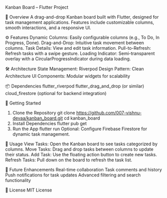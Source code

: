 Kanban Board – Flutter Project

📌 Overview
A drag-and-drop Kanban board built with Flutter, designed for task management applications. Features include customizable columns, smooth interactions, and a responsive UI.

⚙️ Features
Dynamic Columns: Easily configurable columns (e.g., To Do, In Progress, Done).
Drag-and-Drop: Intuitive task movement between columns.
Task Details: View and edit task information.
Pull-to-Refresh: Refresh tasks with a swipe gesture.
Loading Indicator: Semi-transparent overlay with a CircularProgressIndicator during data loading.

🛠️ Architecture
State Management: Riverpod
Design Pattern: Clean Architecture
UI Components: Modular widgets for scalability

📦 Dependencies
flutter_riverpod
flutter_drag_and_drop (or similar)
cloud_firestore (optional for backend integration)

🚀 Getting Started
1. Clone the Repository
git clone https://github.com/007-vishnu-devaa/kanban_board.git
cd kanban_board
2. Install Dependencies
flutter pub get
3. Run the App
flutter run
Optional: Configure Firebase Firestore for dynamic task management.

📱 Usage
View Tasks: Open the Kanban board to see tasks categorized by columns.
Move Tasks: Drag and drop tasks between columns to update their status.
Add Task: Use the floating action button to create new tasks.
Refresh Tasks: Pull down on the board to refresh the task list.

🚧 Future Enhancements
Real-time collaboration
Task comments and history
Push notifications for task updates
Advanced filtering and search functionality

📝 License
MIT License
